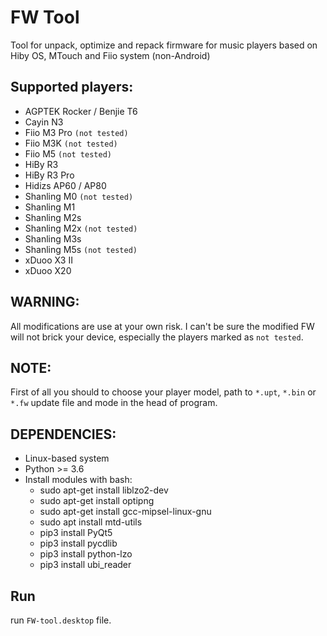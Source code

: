 # FW Tool

Tool for unpack, optimize and repack firmware for music
players based on Hiby OS, MTouch and Fiio system (non-Android)

## Supported players:
- AGPTEK Rocker / Benjie T6
- Cayin N3
- Fiio M3 Pro `(not tested)`
- Fiio M3K `(not tested)`
- Fiio M5 `(not tested)`
- HiBy R3
- HiBy R3 Pro
- Hidizs AP60 / AP80
- Shanling M0 `(not tested)`
- Shanling M1
- Shanling M2s
- Shanling M2x `(not tested)`
- Shanling M3s
- Shanling M5s `(not tested)`
- xDuoo X3 II
- xDuoo X20

## WARNING:
All modifications are use at your own risk. I can't be
sure the modified FW will not brick your device,
especially the players marked as `not tested`.

## NOTE:
First of all you should to choose your player model, path
to `*.upt`, `*.bin` or `*.fw` update file and mode in the
head of program.

## DEPENDENCIES:
- Linux-based system
- Python >= 3.6
- Install modules with bash:
  - sudo apt-get install liblzo2-dev
  - sudo apt-get install optipng
  - sudo apt-get install gcc-mipsel-linux-gnu
  - sudo apt install mtd-utils
  - pip3 install PyQt5
  - pip3 install pycdlib
  - pip3 install python-lzo
  - pip3 install ubi_reader

## Run
run `FW-tool.desktop` file.
